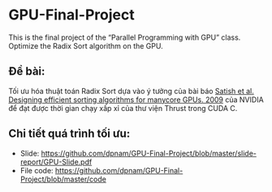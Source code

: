 ﻿# GPU-Final-Project
This is the final project of the “Parallel Programming with GPU” class. Optimize the Radix Sort algorithm on the GPU.

## Đề bài:
Tối ưu hóa thuật toán Radix Sort dựa vào ý tưởng của bài báo [Satish et al. Designing efficient sorting algorithms for manycore GPUs. 2009](http://mgarland.org/files/papers/gpusort-ipdps09.pdf) của NVIDIA để đạt được thời gian chạy xấp xỉ của thư viện Thrust trong CUDA C.

## Chi tiết quá trình tối ưu:
- Slide: https://github.com/dpnam/GPU-Final-Project/blob/master/slide-report/GPU-Slide.pdf
- File code: https://github.com/dpnam/GPU-Final-Project/blob/master/code
